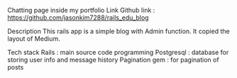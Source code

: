 Chatting page inside my portfolio
Link
Github link : https://github.com/jasonkim7288/rails_edu_blog

Description
This rails app is a simple blog with Admin function. It copied the layout of Medium.

Tech stack
Rails : main source code programming
Postgresql : database for storing user info and message history
Pagination gem : for pagination of posts
